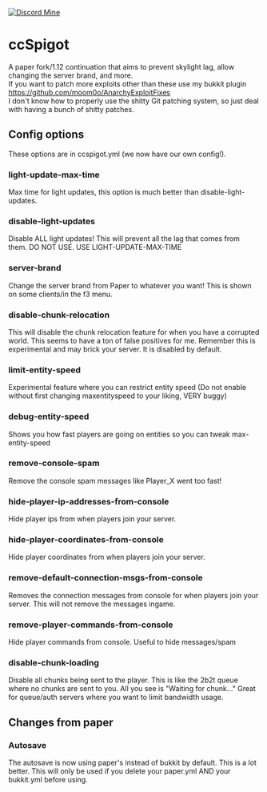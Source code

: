 [![Discord Mine](https://img.shields.io/discord/807380182729228298?label=chat&logo=discord&logoColor=white)](https://discord.gg/VYZuWRMQ8u)
# ccSpigot
A paper fork/1.12 continuation that aims to prevent skylight lag, allow changing the server brand, and more.
<br>
If you want to patch more exploits other than these use my bukkit plugin https://github.com/moom0o/AnarchyExploitFixes
<br>
I don't know how to properly use the shitty Git patching system, so just deal with having a bunch of shitty patches.
## Config options
These options are in ccspigot.yml (we now have our own config!).

### light-update-max-time
Max time for light updates, this option is much better than disable-light-updates. 
### disable-light-updates
Disable ALL light updates! This will prevent all the lag that comes from them. DO NOT USE. USE LIGHT-UPDATE-MAX-TIME
### server-brand
Change the server brand from Paper to whatever you want! This is shown on some clients/in the f3 menu.
### disable-chunk-relocation
This will disable the chunk relocation feature for when you have a corrupted world. This seems to have a ton of false positives for me. Remember this is experimental and may brick your server. It is disabled by default.
### limit-entity-speed
Experimental feature where you can restrict entity speed (Do not enable without first changing maxentityspeed to your liking, VERY buggy)
### debug-entity-speed
Shows you how fast players are going on entities so you can tweak max-entity-speed
### remove-console-spam 
Remove the console spam messages like Player_X went too fast!
### hide-player-ip-addresses-from-console
Hide player ips from when players join your server.
### hide-player-coordinates-from-console
Hide player coordinates from when players join your server.
### remove-default-connection-msgs-from-console
Removes the connection messages from console for when players join your server. This will not remove the messages ingame.
### remove-player-commands-from-console
Hide player commands from console. Useful to hide messages/spam
### disable-chunk-loading
Disable all chunks being sent to the player. This is like the 2b2t queue where no chunks are sent to you. All you see is "Waiting for chunk..." Great for queue/auth servers where you want to limit bandwidth usage.

## Changes from paper
### Autosave
The autosave is now using paper's instead of bukkit by default. This is a lot better.
This will only be used if you delete your paper.yml AND your bukkit.yml before using.
